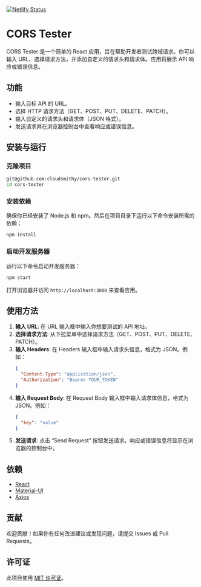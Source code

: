 [![Netlify Status](https://api.netlify.com/api/v1/badges/fd9a4041-0c73-408c-9249-551e6110d73a/deploy-status)](https://app.netlify.com/sites/cors-tool/deploys)
# CORS Tester
CORS Tester 是一个简单的 React 应用，旨在帮助开发者测试跨域请求。你可以输入 URL、选择请求方法，并添加自定义的请求头和请求体。应用将展示 API 响应或错误信息。

## 功能

- 输入目标 API 的 URL。
- 选择 HTTP 请求方法（GET、POST、PUT、DELETE、PATCH）。
- 输入自定义的请求头和请求体（JSON 格式）。
- 发送请求并在浏览器控制台中查看响应或错误信息。

## 安装与运行

### 克隆项目

```bash
git@github.com:cloudsmithy/cors-tester.git
cd cors-tester
```



### 安装依赖

确保你已经安装了 Node.js 和 npm。然后在项目目录下运行以下命令安装所需的依赖：

```bash
npm install
```

### 启动开发服务器

运行以下命令启动开发服务器：

```bash
npm start
```

打开浏览器并访问 `http://localhost:3000` 来查看应用。

## 使用方法

1. **输入 URL**: 在 URL 输入框中输入你想要测试的 API 地址。
2. **选择请求方法**: 从下拉菜单中选择请求方法（GET、POST、PUT、DELETE、PATCH）。
3. **输入 Headers**: 在 Headers 输入框中输入请求头信息，格式为 JSON。例如：
    ```json
    {
      "Content-Type": "application/json",
      "Authorization": "Bearer YOUR_TOKEN"
    }
    ```
4. **输入 Request Body**: 在 Request Body 输入框中输入请求体信息，格式为 JSON。例如：
    ```json
    {
      "key": "value"
    }
    ```
5. **发送请求**: 点击 “Send Request” 按钮发送请求。响应或错误信息将显示在浏览器的控制台中。

## 依赖

- [React](https://reactjs.org/)
- [Material-UI](https://mui.com/)
- [Axios](https://axios-http.com/)

## 贡献

欢迎贡献！如果你有任何改进建议或发现问题，请提交 Issues 或 Pull Requests。

## 许可证

此项目使用 [MIT 许可证](LICENSE)。
